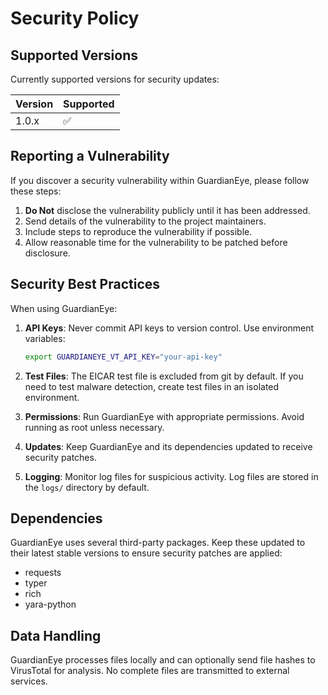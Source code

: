 # Security Policy

## Supported Versions

Currently supported versions for security updates:

| Version | Supported          |
| ------- | ------------------ |
| 1.0.x   | :white_check_mark: |

## Reporting a Vulnerability

If you discover a security vulnerability within GuardianEye, please follow these steps:

1. **Do Not** disclose the vulnerability publicly until it has been addressed.
2. Send details of the vulnerability to the project maintainers.
3. Include steps to reproduce the vulnerability if possible.
4. Allow reasonable time for the vulnerability to be patched before disclosure.

## Security Best Practices

When using GuardianEye:

1. **API Keys**: Never commit API keys to version control. Use environment variables:
   ```bash
   export GUARDIANEYE_VT_API_KEY="your-api-key"
   ```

2. **Test Files**: The EICAR test file is excluded from git by default. If you need to test malware detection, create test files in an isolated environment.

3. **Permissions**: Run GuardianEye with appropriate permissions. Avoid running as root unless necessary.

4. **Updates**: Keep GuardianEye and its dependencies updated to receive security patches.

5. **Logging**: Monitor log files for suspicious activity. Log files are stored in the `logs/` directory by default.

## Dependencies

GuardianEye uses several third-party packages. Keep these updated to their latest stable versions to ensure security patches are applied:

- requests
- typer
- rich
- yara-python

## Data Handling

GuardianEye processes files locally and can optionally send file hashes to VirusTotal for analysis. No complete files are transmitted to external services. 